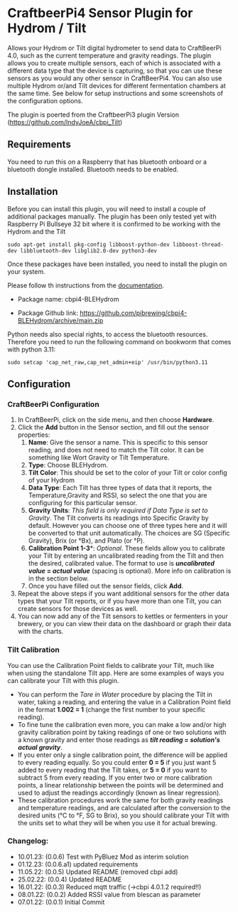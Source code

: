 # CraftbeerPi4 Sensor Plugin for Hydrom / Tilt

Allows your Hydrom or Tilt digital hydrometer to send data to CraftBeerPi 4.0, such as the current temperature and gravity readings. The plugin allows you to create multiple sensors, each of which is associated with a different data type that the device is capturing, so that you can use these sensors as you would any other sensor in CraftBeerPi4. You can also use multiple Hydrom or/and Tilt devices for different fermentation chambers at the same time. See below for setup instructions and some screenshots of the configuration options.

The plugin is poerted from the CraftbeerPi3 plugin Version (https://github.com/IndyJoeA/cbpi_Tilt)

## Requirements

You need to run this on a Raspberry that has bluetooth onboard or a bluetooth dongle installed. Bluetooth needs to be enabled.

## Installation

Before you can install this plugin, you will need to install a couple of additional packages manually. The plugin has been only tested yet with Raspberry Pi Bullseye 32 bit where it is confirmed to be working with the Hydrom and the Tilt

 
`sudo apt-get install pkg-config libboost-python-dev libboost-thread-dev libbluetooth-dev libglib2.0-dev python3-dev`

Once these packages have been installed, you need to install the plugin on your system. 

Please follow th instructions from the [documentation](https://openbrewing.gitbook.io/craftbeerpi4_support/readme/plugin-installation).

- Package name:  cbpi4-BLEHydrom

- Package Github link: https://github.com/pibrewing/cbpi4-BLEHydrom/archive/main.zip

Python needs also special rights, to access the bluetooth resources. Therefore you need to run the following command on bookworm that comes with python 3.11:

`sudo setcap 'cap_net_raw,cap_net_admin+eip' /usr/bin/python3.11`


## Configuration

### CraftBeerPi Configuration
1. In CraftBeerPi, click on the side menu, and then choose **Hardware**.
2. Click the **Add** button in the Sensor section, and fill out the sensor properties:
    1. **Name**: Give the sensor a name. This is specific to this sensor reading, and does not need to match the Tilt color. It can be something like Wort Gravity or Tilt Temperature.
    2. **Type**: Choose BLEHydrom.
    3. **Tilt Color**: This should be set to the color of your Tilt or color config of your Hydrom
    4. **Data Type**: Each Tilt has three types of data that it reports, the Temperature,Gravity and RSSI, so select the one that you are configuring for this particular sensor. 
    5. **Gravity Units**: *This field is only required if Data Type is set to Gravity*. The Tilt converts its readings into Specific Gravity by default. However you can choose one of three types here and it will be converted to that unit automatically. The choices are SG (Specific Gravity), Brix (or °Bx), and Plato (or °P).
    6. **Calibration Point 1-3***: *Optional*. These fields allow you to calibrate your Tilt by entering an uncalibrated reading from the Tilt and then the desired, calibrated value. The format to use is ***uncalibrated value* = *actual value*** (spacing is optional). More info on calibration is in the section below.
    7. Once you have filled out the sensor fields, click **Add**.
3. Repeat the above steps if you want additional sensors for the other data types that your Tilt reports, or if you have more than one Tilt, you can create sensors for those devices as well.
4. You can now add any of the Tilt sensors to kettles or fermenters in your brewery, or you can view their data on the dashboard or graph their data with the charts.

### Tilt Calibration
You can use the Calibration Point fields to calibrate your Tilt, much like when using the standalone Tilt app. Here are some examples of ways you can calibrate your Tilt with this plugin.

- You can perform the *Tare in Water* procedure by placing the Tilt in water, taking a reading, and entering the value in a Calibration Point field in the format **1.002 = 1** (change the first number to your specific reading). 
- To fine tune the calibration even more, you can make a low and/or high gravity calibration point by taking readings of one or two solutions with a known gravity and enter those readings as ***tilt reading* = *solution's actual gravity***.
- If you enter only a single calibration point, the difference will be applied to every reading equally. So you could enter **0 = 5** if you just want 5 added to every reading that the Tilt takes, or **5 = 0** if you want to subtract 5 from every reading.  If you enter two or more calibration points, a linear relationship between the points will be determined and used to adjust the readings accordingly (known as linear regression).
- These calibration procedures work the same for both gravity readings and temperature readings, and are calculated after the conversion to the desired units (°C to °F, SG to Brix), so you should calibrate your Tilt with the units set to what they will be when you use it for actual brewing.


### Changelog:

- 10.01.23: (0.0.6) Test with PyBluez Mod as interim solution
- 01.12.23: (0.0.6.a1) updated requirements
- 11.05.22: (0.0.5) Updated README (removed cbpi add)
- 25.02.22: (0.0.4) Updated README
- 16.01.22: (0.0.3) Reduced mqtt traffic (->cbpi 4.0.1.2 required!!)
- 08.01.22: (0.0.2) Added RSSI value from blescan as parameter
- 07.01.22: (0.0.1) Initial Commit

